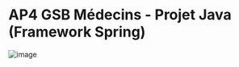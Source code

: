 # AP4 GSB Médecins - Projet Java (Framework Spring)

![image](https://user-images.githubusercontent.com/90783059/161257629-969b8c62-7435-400c-981d-1ba5b69ae1fd.png)
